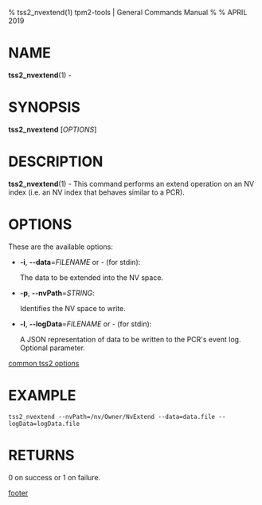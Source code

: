 % tss2_nvextend(1) tpm2-tools | General Commands Manual
%
% APRIL 2019

# NAME

**tss2_nvextend**(1) -

# SYNOPSIS

**tss2_nvextend** [*OPTIONS*]

# DESCRIPTION

**tss2_nvextend**(1) - This command performs an extend operation on an NV index
(i.e. an NV index that behaves similar to a PCR).

# OPTIONS

These are the available options:

  * **-i**, **\--data**=_FILENAME_ or _-_ (for stdin):

    The data to be extended into the NV space.

  * **-p**, **\--nvPath**=_STRING_:

    Identifies the NV space to write.

  * **-l**, **\--logData**=_FILENAME_ or _-_ (for stdin):

    A JSON representation of data to be written to the PCR's event log. Optional parameter.

[common tss2 options](common/tss2-options.md)

# EXAMPLE
```
tss2_nvextend --nvPath=/nv/Owner/NvExtend --data=data.file --logData=logData.file
```

# RETURNS

0 on success or 1 on failure.

[footer](common/footer.md)

